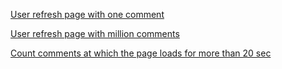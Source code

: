 [User refresh page with one comment](https://snapshots.raintank.io/dashboard/snapshot/o4rpCrcFqBMJ3Ato9NKchOpRzsyvtSpG)

[User refresh page with million comments](https://snapshots.raintank.io/dashboard/snapshot/rR8Y4UitOcnozAYg7r3OCoAN8wqQjEKi)

[Count comments at which the page loads for more than 20 sec](https://snapshots.raintank.io/dashboard/snapshot/EUKmn1h0Ijm0E2iZi0pm24vTe1qoxU6M)